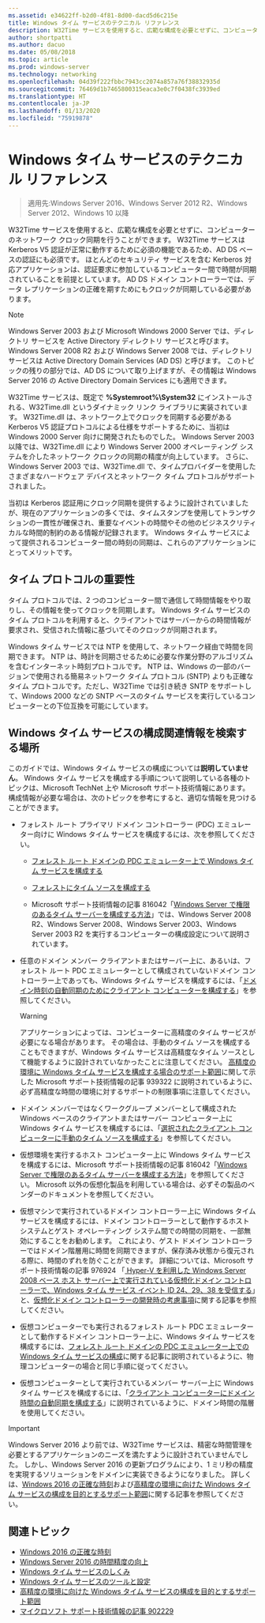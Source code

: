 ```yaml
---
ms.assetid: e34622ff-b2d0-4f81-8d00-dacd5d6c215e
title: Windows タイム サービスのテクニカル リファレンス
description: W32Time サービスを使用すると、広範な構成を必要とせずに、コンピューターのネットワーク クロック同期を行うことができます。 W32Time サービスは Kerberos V5 認証が正常に動作するために必須の機能であるため、AD DS ベースの認証にも必須です。
author: shortpatti
ms.author: dacuo
ms.date: 05/08/2018
ms.topic: article
ms.prod: windows-server
ms.technology: networking
ms.openlocfilehash: 04d39f222fbbc7943cc2074a857a76f38832935d
ms.sourcegitcommit: 76469d1b7465800315eaca3e0c7f0438fc3939ed
ms.translationtype: HT
ms.contentlocale: ja-JP
ms.lasthandoff: 01/13/2020
ms.locfileid: "75919878"
---
```

# <a name="windows-time-service-technical-reference"></a>Windows タイム サービスのテクニカル リファレンス
>適用先:Windows Server 2016、Windows Server 2012 R2、Windows Server 2012、Windows 10 以降

W32Time サービスを使用すると、広範な構成を必要とせずに、コンピューターのネットワーク クロック同期を行うことができます。 W32Time サービスは Kerberos V5 認証が正常に動作するために必須の機能であるため、AD DS ベースの認証にも必須です。 ほとんどのセキュリティ サービスを含む Kerberos 対応アプリケーションは、認証要求に参加しているコンピューター間で時間が同期されていることを前提としています。 AD DS ドメイン コントローラーでは、データ レプリケーションの正確を期すためにもクロックが同期している必要があります。

> [!NOTE]  
> Windows Server 2003 および Microsoft Windows 2000 Server では、ディレクトリ サービスを Active Directory ディレクトリ サービスと呼びます。 Windows Server 2008 R2 および Windows Server 2008 では、ディレクトリ サービスは Active Directory Domain Services (AD DS) と呼びます。 このトピックの残りの部分では、AD DS について取り上げますが、その情報は Windows Server 2016 の Active Directory Domain Services にも適用できます。

W32Time サービスは、既定で **%Systemroot%\System32** にインストールされる、W32Time.dll というダイナミック リンク ライブラリに実装されています。 W32Time.dll は、ネットワーク上でクロックを同期する必要がある Kerberos V5 認証プロトコルによる仕様をサポートするために、当初は Windows 2000 Server 向けに開発されたものでした。 Windows Server 2003 以降では、W32Time.dll により Windows Server 2000 オペレーティング システムを介したネットワーク クロックの同期の精度が向上しています。 さらに、Windows Server 2003 では、W32Time.dll で、タイムプロバイダーを使用したさまざまなハードウェア デバイスとネットワーク タイム プロトコルがサポートされました。

当初は Kerberos 認証用にクロック同期を提供するように設計されていましたが、現在のアプリケーションの多くでは、タイムスタンプを使用してトランザクションの一貫性が確保され、重要なイベントの時間やその他のビジネスクリティカルな時間的制約のある情報が記録されます。  Windows タイム サービスによって提供されるコンピューター間の時刻の同期は、これらのアプリケーションにとってメリットです。

## <a name="importance-of-time-protocols"></a>タイム プロトコルの重要性
タイム プロトコルでは、2 つのコンピューター間で通信して時間情報をやり取りし、その情報を使ってクロックを同期します。 Windows タイム サービスのタイム プロトコルを利用すると、クライアントではサーバーからの時間情報が要求され、受信された情報に基づいてそのクロックが同期されます。
  
Windows タイム サービスでは NTP を使用して、ネットワーク経由で時間を同期できます。 NTP は、時計を同期させるために必要な作業分野のアルゴリズムを含むインターネット時刻プロトコルです。 NTP は、Windows の一部のバージョンで使用される簡易ネットワーク タイム プロトコル (SNTP) よりも正確なタイム プロトコルです。ただし、W32Time では引き続き SNTP をサポートして、Windows 2000 などの SNTP ベースのタイム サービスを実行しているコンピューターとの下位互換を可能にしています。
## <a name="where-to-find-windows-time-service-configuration-related-information"></a>Windows タイム サービスの構成関連情報を検索する場所  
このガイドでは、Windows タイム サービスの構成については**説明していません**。 Windows タイム サービスを構成する手順について説明している各種のトピックは、Microsoft TechNet 上や Microsoft サポート技術情報にあります。 構成情報が必要な場合は、次のトピックを参考にすると、適切な情報を見つけることができます。  
-   フォレスト ルート プライマリ ドメイン コントローラー (PDC) エミュレーター向けに Windows タイム サービスを構成するには、次を参照してください。
  
    -   [フォレスト ルート ドメインの PDC エミュレーター上で Windows タイム サービスを構成する](https://docs.microsoft.com/previous-versions/windows/it-pro/windows-server-2008-R2-and-2008/cc731191%28v=ws.10%29) 
  
    -   [フォレストにタイム ソースを構成する](https://docs.microsoft.com/previous-versions/windows/it-pro/windows-server-2008-r2-and-2008/cc794823%28v%3dws.10%29) 
  
    -   Microsoft サポート技術情報の記事 816042「[Windows Server で権限のあるタイム サーバーを構成する方法](https://go.microsoft.com/fwlink/?LinkID=60402)」では、Windows Server 2008 R2、Windows Server 2008、Windows Server 2003、Windows Server 2003 R2 を実行するコンピューターの構成設定について説明されています。  
  
-   任意のドメイン メンバー クライアントまたはサーバー上に、あるいは、フォレスト ルート PDC エミュレーターとして構成されていないドメイン コントローラー上であっても、Windows タイム サービスを構成するには、「[ドメイン時刻の自動同期のためにクライアント コンピューターを構成する](https://docs.microsoft.com/previous-versions/windows/it-pro/windows-server-2008-r2-and-2008/cc816884%28v%3dws.10%29)」を参照してください。  
  
    > [!WARNING]  
    > アプリケーションによっては、コンピューターに高精度のタイム サービスが必要になる場合があります。 その場合は、手動のタイム ソースを構成することもできますが、Windows タイム サービスは高精度なタイム ソースとして機能するように設計されていなかったことに注意してください。 [高精度の環境に Windows タイム サービスを構成する場合のサポート範囲](support-boundary.md)に関して示した Microsoft サポート技術情報の記事 939322 に説明されているように、必ず高精度な時間の環境に対するサポートの制限事項に注意してください。  
  
-   ドメイン メンバーではなくワークグループ メンバーとして構成された Windows ベースのクライアントまたはサーバー コンピューター上に Windows タイム サービスを構成するには、「[選択されたクライアント コンピューターに手動のタイム ソースを構成する](https://docs.microsoft.com/previous-versions/windows/it-pro/windows-server-2008-r2-and-2008/cc816656%28v%3dws.10%29)」を参照してください。  
  
-   仮想環境を実行するホスト コンピューター上に Windows タイム サービスを構成するには、Microsoft サポート技術情報の記事 816042「[Windows Server で権限のあるタイム サーバーを構成する方法](https://go.microsoft.com/fwlink/?LinkID=60402)」を参照してください。 Microsoft 以外の仮想化製品を利用している場合は、必ずその製品のベンダーのドキュメントを参照してください。  
  
-   仮想マシンで実行されているドメイン コントローラー上に Windows タイム サービスを構成するには、ドメイン コントローラーとして動作するホスト システムとゲスト オペレーティング システム間での時間の同期を、一部無効にすることをお勧めします。 これにより、ゲスト ドメイン コントローラーではドメイン階層用に時間を同期できますが、保存済み状態から復元される際に、時間のずれを防ぐことができます。 詳細については、Microsoft サポート技術情報の記事 976924 「[ Hyper-V を利用した Windows Server 2008 ベース ホスト サーバー上で実行されている仮想化ドメイン コントローラーで、Windows タイム サービス イベント ID 24、29、38 を受信する](https://go.microsoft.com/fwlink/?LinkID=192236)」と、[仮想化ドメイン コントローラーの開発時の考慮事項](https://go.microsoft.com/fwlink/?LinkID=192235)に関する記事を参照してください。  
  
-   仮想コンピューターでも実行されるフォレスト ルート PDC エミュレーターとして動作するドメイン コントローラー上に、Windows タイム サービスを構成するには、[フォレスト ルート ドメインの PDC エミュレーター上での Windows タイム サービスの構成](https://docs.microsoft.com/previous-versions/windows/it-pro/windows-server-2008-R2-and-2008/cc731191%28v=ws.10%29)に関する記事に説明されているように、物理コンピューターの場合と同じ手順に従ってください。  
  
-   仮想コンピューターとして実行されているメンバー サーバー上に Windows タイム サービスを構成するには、「[クライアント コンピューターにドメイン時間の自動同期を構成する](https://docs.microsoft.com/previous-versions/windows/it-pro/windows-server-2008-r2-and-2008/cc816884%28v%3dws.10%29)」に説明されているように、ドメイン時間の階層を使用してください。


> [!IMPORTANT]  
> Windows Server 2016 より前では、W32Time サービスは、精密な時間管理を必要とするアプリケーションのニーズを満たすように設計されていませんでした。  しかし、Windows Server 2016 の更新プログラムにより、1 ミリ秒の精度を実現するソリューションをドメインに実装できるようになりました。  詳しくは、[Windows 2016 の正確な時刻](accurate-time.md)および[高精度の環境に向けた Windows タイム サービスの構成を目的とするサポート範囲](support-boundary.md)に関する記事を参照してください。

## <a name="related-topics"></a>関連トピック
- [Windows 2016 の正確な時刻](accurate-time.md)
- [Windows Server 2016 の時間精度の向上](windows-server-2016-improvements.md)  
- [Windows タイム サービスのしくみ](How-the-Windows-Time-Service-Works.md)  
- [Windows タイム サービスのツールと設定](Windows-Time-Service-Tools-and-Settings.md)  
- [高精度の環境に向けた Windows タイム サービスの構成を目的とするサポート範囲](support-boundary.md)
- [マイクロソフト サポート技術情報の記事 902229](https://go.microsoft.com/fwlink/?LinkId=186066)
